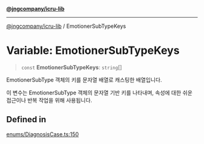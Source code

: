 [**@jngcompany/icru-lib**](../README.md)

***

[@jngcompany/icru-lib](../globals.md) / EmotionerSubTypeKeys

# Variable: EmotionerSubTypeKeys

> `const` **EmotionerSubTypeKeys**: `string`[]

EmotionerSubType 객체의 키를 문자열 배열로 캐스팅한 배열입니다.

이 변수는 EmotionerSubType 객체의 문자열 기반 키를 나타내며,
속성에 대한 쉬운 접근이나 반복 작업을 위해 사용됩니다.

## Defined in

[enums/DiagnosisCase.ts:150](https://github.com/jngcompany/icru-lib/blob/cee5a8006a4970de6269ef7414374f6c7339529e/src/enums/DiagnosisCase.ts#L150)
